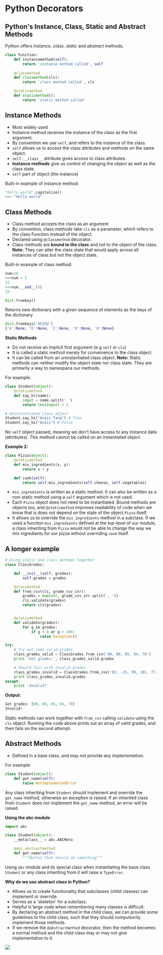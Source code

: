 # Python Decorators

## Python's Instance, Class, Static and Abstract Methods

Python offers *instance*, *class*, *static* and *abstract* methods.

```python
class Function:
    def instancemethod(self):
        return 'instance method called', self
    
    @classmethod
    def classmethod(cls):
        return 'class method called', cls

    @staticmethod
    def staticmethod():
        return 'static method called'
```

## **Instance Methods**
- Most widely used
- Instance method receives the instance of the class as the first argument. 
- By convention we use `self`, and refers to the instance of the class.
- `self` allows us to access the class attributes and methods on the same object.
- `self.__class__` attribute gives access to class attributes.
- **Instance methods** give us control of changing the object as well as the class state.
- `self` part of object (the instance)

Built-in example of instance method: 

```python
"hello world".capitalize()
>>> "Hello world"
```

## **Class Methods**
- Class method accepts the class as an argument
- By convention, class methods take `cls` as a parameter, which refers to the class Function instead of the object.
- Declared using `@classmethod` decorator.
- Class methods are **bound to the class** and not to the object of the class.
**Note:** They can alter the class state that would apply across all instances of class but not the object state.

Built-in example of class method:

```python
num=10
>>>num + 5
15
>>>num.__add__(5)
15
```

```python
dict.fromkey()
```

Returns new dictionary with a given sequence of elements as the keys of the dictionary

```python
dict.fromkeys('AEIOU')
{'A':None, 'E':None, 'I':None, 'O':None, 'U':None}
```

**Static Methods**
- Do not receive an implicit first argument (e.g `self` or `cls`)
- It is called a static method merely for convenience to the class object.
- It can be called from an uninstantiated class object.
**Note:** Static methods can neither modify the object state nor class state. They are primarily a way to namespace our methods.

For example:

```python
class Student(object):
    @staticmethod
    def say_hi(name):
        input = name.split(' ')
        return len(input) > 1

# Uninstantiated class object 
Student.say_hi("Anais Tang") # True
Student.say_hi("Anais") # False
```

No `self` object passed, meaning we don't have access to any instance data (attributes). This method cannot be called on an instantiated object.

**Example 2:**

```python
class Pizza(object):
    @staticmethod
    def mix_ingredients(x, y):
        return x + y

    def cook(self):
        return self.mix_ingredients(self.cheese, self.vegetables)
```

- `mix_ingredients` is written as a static method. It can also be written as a non-static method using a `self` argument which is not used.
- Each `Pizza` object does not need to be instantiated. Bound methods are objects too, and `@staticmethod` improves readability of code when we know that is does not depend on the state of the object `Pizza` itself.
- It allows us to override the `mix_ingredients` method in a subclass. If we used a function `mix_ingredients` defined at the top-level of our module, a class inheriting from `Pizza` would not be able to change the way we mix ingredients for our pizza without overriding `cook` itself. 

## A longer example

```python
# Using static and class methods together
class ClassGrades:

    def __init__(self, grades):
        self.grades = grades

    @classmethod
    def from_csv(cls, grade_csv_str):
        grades = map(int, grade_csv_str.split(', '))
        cls.validate(grades)
        return cls(grades)


    @staticmethod
    def validate(grades):
        for g in grades:
            if g < 0 or g > 100:
                raise Exception()

try:
    # Try out some valid grades
    class_grades_valid = ClassGrades.from_csv('90, 80, 85, 94, 70')
    print 'Got grades:', class_grades_valid.grades

    # Should fail with invalid grades
    class_grades_invalid = ClassGrades.from_csv('92, -15, 99, 101, 77, 65, 100')
    print class_grades_invalid.grades
except:
    print 'Invalid!'

```

**Output:**

```python
Got grades: [90, 80, 85, 94, 70]
Invalid!
```

Static methods can work together with `from_csv` calling `validate` using the `cls` object. Running the code above prints out an array of valid grades, and then fails on the second attempt.

## Abstract Methods
- Defined in a base class, and may not provide any implementation. 

For example:

```python
class Student(object):
    def get_name(self):
        raise NotImplementedError
```

Any class inheriting from `Student` should implement and override the `get_name` method, otherwise an exception is raised.
If an inherited class from `Student` does not implement the `get_name` method, an error will be raised.

**Using the abc module**

```python
import abc

class Student(object):
    __metaclass__ = abc.ABCMeta

    @abc.abstractmethod
    def get_name(self):
        """Method that should do something"""
```

Using `abc` module and its special class when instantiating the base class `Student` or any class inheriting from it will raise a `TypeError`.

**Why do we use abstract class in Python?**
- Allows us to create functionality that subclasses (child classes) can implement or override. 
- Serves as a 'skeleton' for a subclass.
- Helpful in large code when remembering many classes is difficult.
- By declaring an abstract method in the child class, we can provide some guidelines to the child class, such that they should compulsorily implement those methods.
- If we remove the `@abstractmethod` decorator, then the method becomes a normal method and the child class may or may not give implementation to it. 

<img src = "https://cdn.educba.com/academy/wp-content/uploads/2019/10/Abstract-classes-in-Python.jpg">
